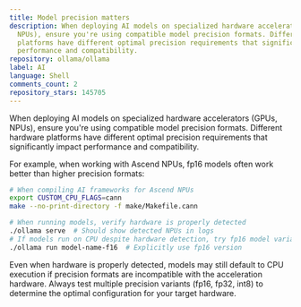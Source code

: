 ```yaml
---
title: Model precision matters
description: When deploying AI models on specialized hardware accelerators (GPUs,
  NPUs), ensure you're using compatible model precision formats. Different hardware
  platforms have different optimal precision requirements that significantly impact
  performance and compatibility.
repository: ollama/ollama
label: AI
language: Shell
comments_count: 2
repository_stars: 145705
---
```


When deploying AI models on specialized hardware accelerators (GPUs, NPUs), ensure you're using compatible model precision formats. Different hardware platforms have different optimal precision requirements that significantly impact performance and compatibility.

For example, when working with Ascend NPUs, fp16 models often work better than higher precision formats:

```bash
# When compiling AI frameworks for Ascend NPUs
export CUSTOM_CPU_FLAGS=cann
make --no-print-directory -f make/Makefile.cann

# When running models, verify hardware is properly detected
./ollama serve  # Should show detected NPUs in logs
# If models run on CPU despite hardware detection, try fp16 model variants
./ollama run model-name-f16  # Explicitly use fp16 version
```

Even when hardware is properly detected, models may still default to CPU execution if precision formats are incompatible with the acceleration hardware. Always test multiple precision variants (fp16, fp32, int8) to determine the optimal configuration for your target hardware.